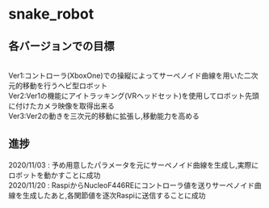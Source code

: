 # snake_robot
<h2>各バージョンでの目標</h2><br>
Ver1:コントローラ(XboxOne)での操縦によってサーペノイド曲線を用いた二次元的移動を行うヘビ型ロボット<br>
Ver2:Ver1の機能にアイトラッキング(VRヘッドセット)を使用してロボット先頭に付けたカメラ映像を取得出来る<br>
Ver3:Ver2の動きを三次元的移動に拡張し,移動能力を高める<br>
<h2>進捗</h2>
2020/11/03 : 予め用意したパラメータを元にサーペノイド曲線を生成し,実際にロボットを動かすことに成功<br>
2020/11/20 : RaspiからNucleoF446REにコントローラ値を送りサーペノイド曲線を生成したあと,各関節値を逐次Raspiに送信することに成功<br>
